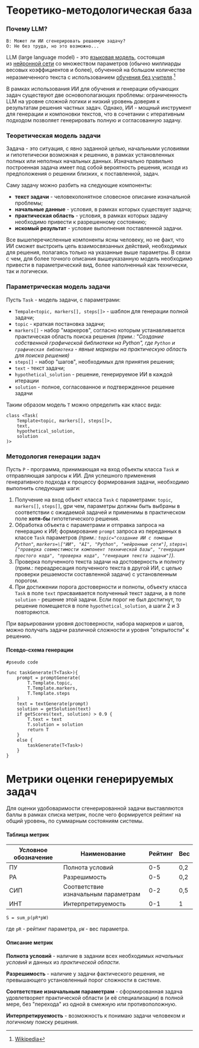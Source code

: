 # Теоретико-методологическая база

### Почему LLM?

```
В: Может ли ИИ сгенерировать решаемую задачу?
О: Не без труда, но это возможно...
```

LLM (large language model) - это [языковая модель](https://ru.wikipedia.org/wiki/%D0%AF%D0%B7%D1%8B%D0%BA%D0%BE%D0%B2%D0%B0%D1%8F_%D0%BC%D0%BE%D0%B4%D0%B5%D0%BB%D1%8C "Языковая модель"), состоящая из [нейронной сети](https://ru.wikipedia.org/wiki/%D0%9D%D0%B5%D0%B9%D1%80%D0%BE%D0%BD%D0%BD%D0%B0%D1%8F_%D1%81%D0%B5%D1%82%D1%8C "Нейронная сеть") со множеством параметров (обычно миллиарды весовых коэффициентов и более), обученной на большом количестве неразмеченного текста с использованием [обучения без учителя](https://ru.wikipedia.org/wiki/%D0%9E%D0%B1%D1%83%D1%87%D0%B5%D0%BD%D0%B8%D0%B5_%D0%B1%D0%B5%D0%B7_%D1%83%D1%87%D0%B8%D1%82%D0%B5%D0%BB%D1%8F "Обучение без учителя").[^1]

В рамках использования ИИ для обучения и генерации обучающих задач существуют две основополагающих проблемы: ограниченность LLM на уровне сложной логики и низкий уровень доверия к результатам решения частных задач. Однако, ИИ - мощный инструмент для генерации и компоновки текстов, что в сочетании с итеративным подходом позволяет генерировать полную и согласованную задачу.

### Теоретическая модель задачи

Задача - это ситуация, с явно заданной целью, начальными условиями и гипотетически возможная к решению, в рамках установленных полных или неполных начальных данных. Изначально правильно построенная задача имеет под собой вероятность решения, исходя из предположения о решении близких, к поставленной, задач.

Саму задачу можно разбить на следующие компоненты:
- **текст задачи** - человекопонятное словесное описание изначальной проблемы;
- **начальные данные** - условия, в рамках которых существует задача;
- **практическая область** - условия, в рамках которых задачу необходимо привести к разрешенному состоянию;
- **искомый результат** - условие выполнения поставленной задачи.

Все вышеперечисленные компоненты ясны человеку, но не факт, что ИИ сможет выстроить цепь взаимосвязанных действий, необходимых для решения, полагаясь только на указанные выше параметры. В связи с чем, для более точного описания вышеуказанную модель необходимо привести в параметрический вид, более наполненный как технически, так и логически.

### Параметрическая модель задачи

Пусть `Task` - модель задачи, с параметрами:
- `Tempale<topic, markers[], steps[]>` - шаблон для генерации полной задачи;
- `topic` - краткая постановка задачи;
- `markers[]` - набор "маркеров", согласно которым устанавливается практическая область поиска решения *(прим.: "Создание собственной графической библиотеки на Python", где `Python` и `графическая библиотека` - явные маркеры на практическую область для поиска решения)*
- `steps[]` - набор "шагов", необходимых для принятия решения;
- `text` - текст задачи;
- `hypothetical_solution` - решение, генерируемое ИИ в каждой итерации
- `solution` - полное, согласованное и подтвержденное решение задачи

Таким образом модель `T` можно определить как класс вида:

```
class <Task(
	Template<topic, markers[], steps[]>,
	text,  
	hypothetical_solution, 
	solution
)>
```

### Методология генерации задач

Пусть `P` - программа, принимающая на вход объекты класса `Task` и отправляющая запросы к ИИ. Для успешного применения генеративного подхода к процессу формирования задачи, необходимо выполнить следующие шаги:
1. Получение на вход объект класса `Task` с параметрами: `topic`, `markers[]`, `steps[]`, gри чем, параметры должны быть выбраны в соответствии с ожидаемой задачей и применимы в практическом поле **хотя-бы** гипотетического решения.
2. Обработка объекта с параметрами и отправка запроса на генерацию к ИИ; формирование `prompt` запроса из переданных в классе `Task` параметров *(прим.: `topic="создание ИИ с помощью Python"`, `markers=\["ИИ", "AI", "Python", "нейронные сети"]`, `steps=\["проверка совместимости компонент технической базы", "генерация простого кода", "проверка кода", "генерация текста задачи"]`)*.
3. Проверка полученного текста задачи на достоверность и полноту (прим.: переадресация полученного текста в другой ИИ, с целью проверки решаемости составленной задачи) с установленным порогом.
4. При достижении порога достоверности и полноты, объекту класса `Task` в поле `text` присваивается полученный текст задачи, а в поле `solution` - решение этой задачи. Если порог не был достигнут, то решение помещается в поле `hypothetical_solution`, а шаги 2 и 3 повторяются.

При варьировании уровня достоверности, набора маркеров и шагов, можно получать задачи различной сложности и уровня "открытости" к решению.

#### Псевдо-схема генерации

```
#pseudo code

func taskGenerate(T<Task>){
	prompt = promptGenerate(
		T.Template.topic, 
		T.Template.markers,
		T.Template.steps
	)
	text = textGenerate(prompt)
	solution = getSolution(text)
	if getScores(text, solution) > 0.9 {
		T.text = text
		T.solution = solution
		return T
	}
	else {
		taskGenerate(T<Task>)
	}
}

```

# Метрики оценки генерируемых задач

Для оценки удобоваримости сгенерированной задачи выставляются баллы в рамках списка метрик, после чего формируется рейтинг на общий уровень, по суммарным состояниям системы.

#### **Таблица метрик**

| Условное обозначение | Наименование                        | Рейтинг | Вес |
| -------------------- | ----------------------------------- | ------- | --- |
| ПУ                   | Полнота условий                     | 0-5     | 0,2 |
| РА                   | Разрешимость                        | 0-5     | 0,2 |
| СИП                  | Соответствие изначальным параметрам | 0-2     | 0,5 |
| ИНТ                  | Интерпретируемость                  | 0-1     | 1   |

`S = sum_p(pR*pW)` 

где `pR` - рейтинг параметра, `pW` - вес параметра.

#### Описание метрик

**Полнота условий** - наличие в задании всех необходимых *начальных условий* и данных из *практической области*.

**Разрешимость** - наличие у задачи фактического решения, не превышающего установленный порог сложности в системе.

**Соответствие изначальным параметрам** - сформированная задача удовлетворяет практической области (и её специализации) в полной мере, без "перехода" из одной в смежную или противоположную.

**Интерпретируемость** - возможность к понимаю задачи человеком и логичному поиску решения.

[^1]: [Wikipedia](https://ru.wikipedia.org/wiki/%D0%91%D0%BE%D0%BB%D1%8C%D1%88%D0%B0%D1%8F_%D1%8F%D0%B7%D1%8B%D0%BA%D0%BE%D0%B2%D0%B0%D1%8F_%D0%BC%D0%BE%D0%B4%D0%B5%D0%BB%D1%8C)
